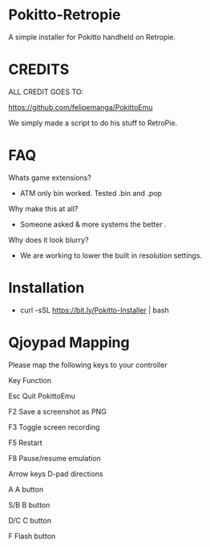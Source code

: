 # Pokitto-Retropie

A simple installer for Pokitto handheld on Retropie.



# CREDITS 

ALL CREDIT GOES TO:

https://github.com/felipemanga/PokittoEmu

We simply made a script to do his stuff to RetroPie.



# FAQ

Whats game extensions? 

- ATM only bin worked. Tested .bin and .pop

Why make this at all? 

- Someone asked & more systems the better . 

Why does it look blurry?

- We are working to lower the built in resolution settings. 


# Installation 

- curl -sSL https://bit.ly/Pokitto-Installer | bash

# Qjoypad Mapping 

Please map the following keys to your controller 

Key	Function

Esc	Quit PokittoEmu

F2	Save a screenshot as PNG

F3	Toggle screen recording

F5	Restart

F8	Pause/resume emulation

Arrow keys	D-pad directions

A	A button

S/B	B button

D/C	C button

F	Flash button

